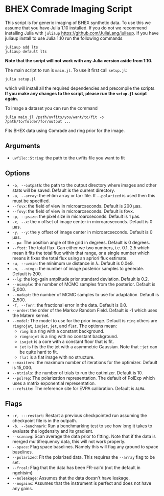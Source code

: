 # BHEX Comrade Imaging Script

This script is for generic imaging of BHEX synthetic data. To use this we assume that you
have Julia 1.10 installed. If you do not we recommend installing Julia with `juliaup`
https://github.com/JuliaLang/juliaup. If you have juliaup install to use Julia 1.10 run
the following commands

```
juliaup add lts
juliaup default lts
```

**Note that the script will not work with any Julia version aside from 1.10.**


The main script to run is `main.jl`. To use it first call `setup.jl`:

```
julia setup.jl
```

which will install all the required dependencies and precompile the scripts. **If you make any changes to the script,
please run the `setup.jl` script again.**

To image a dataset you can run the command
```
julia main.jl /path/uvfits/you/want/to/fit -o /path/to/folder/for/output ...
```

Fits BHEX data using Comrade and ring prior for the image.

## Arguments

- `uvfile::String`: the path to the uvfits file you want to fit

## Options

- `-o, --outpath`: the path to the output directory where images and other stats will be saved. Default is the current directory.
- `-a, --array`: the ehtim array or tarr file. If `--polarized` is used then this must be specified.
- `--fovx`: the field of view in microarcseconds. Default is 200 μas.
- `--fovy`: the field of view in microarcseconds. Default is fovx.
- `-p, --psize`: the pixel size in microarcseconds. Default is 1 μas.
- `-x, --x`: the x offset of image center in microarcseconds. Default is 0 μas.
- `-y, --y`: the y offset of image center in microarcseconds. Default is 0 μas.
- `--pa`: The position angle of the grid in degrees. Default is 0 degrees.
- `--ftot`: The total flux. Can either we two numbers, i.e. 0.1, 2.5 which mean it fits the
            total flux within that range, or a single number which means it fixes the total flux
            using an apriori flux estimate.
- `-u, --uvmin`: the minimum uv distance in λ. Default is 0.0e9.
- `-n, --nimgs`: the number of image posterior samples to generate. Default is 200.
- `--lg`: the log-gain amplitude prior standard deviation. Default is 0.2.
- `--nsample`: the number of MCMC samples from the posterior. Default is 5_000.
- `--nadapt`: the number of MCMC samples to use for adaptation. Default is 2_500.
- `-f, --ferr`: the fractional error in the data. Default is 0.0.
- `--order`: the order of the Markov Random Field. Default is -1 which uses the Matern kernel.
- `--model`: The model to use for the prior image. Default is `ring` others are `ringnojet`, `isojet`, `jet`, and `flat`. The options mean:
  - `ring` is a ring with a constant background.
  - `ringnojet` is a ring with no constant background. 
  - `isojet` is a core with a constant floor that is fit. 
  - `jet` is fits the the jet with a asymmetric Gaussian. Note that `:jet` can be quite hard to fit. 
  - `flat` is a flat image with no structure.
- `--maxiters`: the maximum number of iterations for the optimizer. Default is 15_000.
- `--ntrials`: the number of trials to run the optimizer. Default is 10.
- `--polrep`: The polarization representation. The default of PolExp which uses a matrix exponential representation.
- `--refsite`: The reference site for EVPA calibration. Default is `ALMA`.

## Flags

- `-r, ---restart`: Restart a previous checkpointed run assuming the checkpoint file is in the outpath.
- `-b, --benchmark`: Run a benchmarking test to see how long it takes to evaluate the logdensity and its gradient.
- `--scanavg`: Scan average the data prior to fitting. Note that if the data is merged multifrequency data, this will not work properly.
- `--space`: Flag space baselines. Namely this will flag any ground to space baselines.
- `--polarized`: Fit the polarized data. This requires the `--array` flag to be set.
- `--frcal`: Flag that the data has been FR-cal'd (not the default in ngehtsim)
- `--noleakage`: Assumes that the data doesn't have leakage.
- `--nogains`: Assumes that the instrument is perfect and does not have any gains.  
